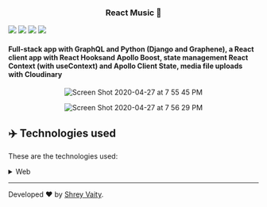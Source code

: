 <h3 align="center">
    React Music  💽 
</h3>

![](https://img.shields.io/github/languages/count/Svaity/ReactMusic?color=%128C7E) ![](https://img.shields.io/github/languages/top/Svaity/ReactMusic?color=%128C7E) ![](https://img.shields.io/github/repo-size/Svaity/ReactMusic?color=%128C7E) ![](https://img.shields.io/github/last-commit/Svaity/ReactMusic?color=%128C7E)


#### Full-stack app with GraphQL and Python (Django and Graphene), a React client app with React Hooksand Apollo Boost, state management React Context (with useContext) and Apollo Client State, media file uploads with Cloudinary


 <div align="center">

![Screen Shot 2020-04-27 at 7 55 45 PM](https://user-images.githubusercontent.com/43662680/80432208-846ca600-88c1-11ea-9a3f-819e0aa0bcc2.png)

![Screen Shot 2020-04-27 at 7 56 29 PM](https://user-images.githubusercontent.com/43662680/80432228-8c2c4a80-88c1-11ea-9c53-36045a118a7b.png)

</div>

 ## :airplane: Technologies used

These are the technologies used:

<details>
  <summary>Web</summary>

-   [React](https://pt-br.reactjs.org/)
- [Cloudinary]()
- [Django]()
-   [Styled Components](https://styled-components.com/)
-   [Material-UI/core](https://material-ui.com/pt/)
-   [Material-UI/icons](https://material-ui.com/pt/components/material-icons/#material-icons)
- [GraphQL](https://firebase.google.com/)

</details>


---

Developed  ❤️ by <a href="https://www.linkedin.com/in/shreyvaity/">Shrey Vaity</a>.


